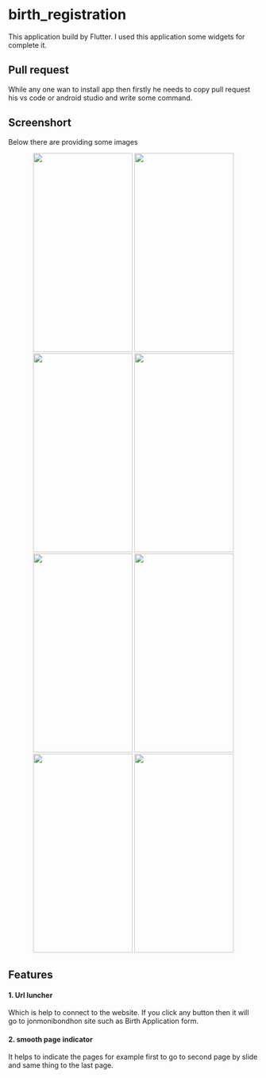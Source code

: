 # birth_registration

This application build by Flutter. I used this application some widgets for complete it.

## Pull request

While any one wan to install app then firstly he needs to copy pull request his vs code or android studio and write some command.

  

## Screenshort

Below there are providing some images
<p align = "center">
<img src="https://github.com/RakibullHasanOvi/Birth_App_Bangladesh/assets/63429557/1b39879b-7067-47c4-b193-580a61b9b59f" width="200" height="400" />
<img src="https://github.com/RakibullHasanOvi/Birth_App_Bangladesh/assets/63429557/47ac8eb8-0c30-4430-885e-0b65980f249f" width ="200" height="400"/>
<img src="https://github.com/RakibullHasanOvi/Birth_App_Bangladesh/assets/63429557/920756e9-7d04-4bdd-b8d2-28d32bac39b1" width ="200" height="400"/>
<img src="https://github.com/RakibullHasanOvi/Birth_App_Bangladesh/assets/63429557/57f87906-b167-4584-8cf0-d76bc604e7dc" width ="200" height="400"/>
<img src="https://github.com/RakibullHasanOvi/Birth_App_Bangladesh/assets/63429557/bf509cfc-4392-4a14-a8cf-a8eb7777cd87" width ="200" height="400"/>
<img src="https://github.com/RakibullHasanOvi/Birth_App_Bangladesh/assets/63429557/9b34483f-f40d-4360-8336-3ffa42fe3da1" width ="200" height="400"/>
<img src="https://github.com/RakibullHasanOvi/Birth_App_Bangladesh/assets/63429557/191d9c5b-992f-4dc3-9541-e0cda609a849" width ="200" height="400"/>
<img src="https://github.com/RakibullHasanOvi/Birth_App_Bangladesh/assets/63429557/a38a29a9-6b5b-4354-b95e-5ea69c351290" width ="200" height="400"/>
</p>

## Features

 #### 1. Url luncher
 Which is help to connect to the website. If you click any button then it will go to jonmonibondhon site such as Birth Application form.
 #### 2. smooth page indicator
 It helps to indicate the pages for example first to go to second page by slide and same thing to the last page.
 

